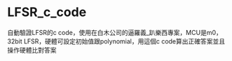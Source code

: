 # LFSR_c_code
自動驗證LFSR的c code，使用在白木公司的逼羅義_趴樂西專案，MCU是m0，32bit LFSR，硬體可設定初始值跟polynomial，用這個c code算出正確答案並且操作硬體比對答案
